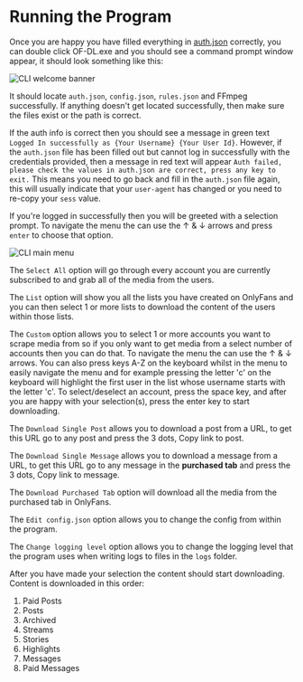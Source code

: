 ﻿---
sidebar_position: 3
---

# Running the Program

Once you are happy you have filled everything in [auth.json](/docs/config/auth) correctly, you can double click OF-DL.exe and you should see a command prompt window appear, it should look something like this:

![CLI welcome banner](/img/welcome_banner.png)

It should locate `auth.json`, `config.json`, `rules.json` and FFmpeg successfully. If anything doesn't get located
successfully, then make sure the files exist or the path is correct.

If the auth info is correct then you should see a message in green text `Logged In successfully as {Your Username} {Your User Id}`.
However, if the `auth.json` file has been filled out but cannot log in successfully with the credentials provided,
then a message in red text will appear `Auth failed, please check the values in auth.json are correct, press any key to exit.`
This means you need to go back and fill in the `auth.json` file again, this will usually indicate that your `user-agent` has changed or you need to re-copy your `sess` value.

If you're logged in successfully then you will be greeted with a selection prompt. To navigate the menu the can use the ↑ & ↓ arrows and press `enter` to choose that option.

![CLI main menu](/img/cli_menu.png)

The `Select All` option will go through every account you are currently subscribed to and grab all of the media from the users.

The `List` option will show you all the lists you have created on OnlyFans and you can then select 1 or more lists to download the content of the users within those lists.

The `Custom` option allows you to select 1 or more accounts you want to scrape media from so if you only want to get media from a select number of accounts then you can do that.
To navigate the menu the can use the ↑ & ↓ arrows. You can also press keys A-Z on the keyboard whilst in the menu to easily navigate the menu and for example
pressing the letter 'c' on the keyboard will highlight the first user in the list whose username starts with the letter 'c'. To select/deselect an account,
press the space key, and after you are happy with your selection(s), press the enter key to start downloading.

The `Download Single Post` allows you to download a post from a URL, to get this URL go to any post and press the 3 dots, Copy link to post.

The `Download Single Message` allows you to download a message from a URL, to get this URL go to any message in the **purchased tab** and press the 3 dots, Copy link to message.

The `Download Purchased Tab` option will download all the media from the purchased tab in OnlyFans.

The `Edit config.json` option allows you to change the config from within the program.

The `Change logging level` option allows you to change the logging level that the program uses when writing logs to files in the `logs` folder.

After you have made your selection the content should start downloading. Content is downloaded in this order:

1. Paid Posts
2. Posts
3. Archived
4. Streams
5. Stories
6. Highlights
7. Messages
8. Paid Messages
